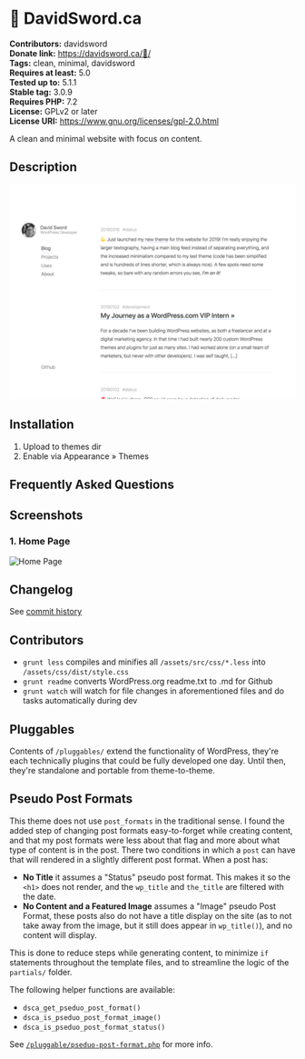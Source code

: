 # 🦊 DavidSword.ca #
**Contributors:**      davidsword  
**Donate link:**       https://davidsword.ca/🍺/  
**Tags:**              clean, minimal, davidsword  
**Requires at least:** 5.0  
**Tested up to:**      5.1.1  
**Stable tag:**        3.0.9  
**Requires PHP:**      7.2  
**License:**           GPLv2 or later  
**License URI:**       https://www.gnu.org/licenses/gpl-2.0.html  

A clean and minimal website with focus on content.

## Description ##

![](screenshot.png)

## Installation ##

1. Upload to themes dir
2. Enable via Appearance » Themes

## Frequently Asked Questions ##


## Screenshots ##

### 1. Home Page ###
![Home Page](http://ps.w.org/🦊-davidsword.ca/assets/screenshot-1.png)


## Changelog ##

See [commit history](https://github.com/davidsword/davidsword.ca/commits/master)

## Contributors ##

* `grunt less` compiles and minifies all `/assets/src/css/*.less` into `/assets/css/dist/style.css`
* `grunt readme` converts WordPress.org readme.txt to .md for Github
* `grunt watch` will watch for file changes in aforementioned files and do tasks automatically during dev

## Pluggables ##

Contents of `/pluggables/` extend the functionality of WordPress, they're each technically plugins that could be fully developed one day. Until then, they're standalone and portable from theme-to-theme.

## Pseudo Post Formats ##

This theme does not use `post_formats` in the traditional sense. I found the added step of changing post formats easy-to-forget while creating content, and that my post formats were less about that flag and more about what type of content is in the post. There two conditions in which a `post` can have that will rendered in a slightly different post format. When a post has:

- **No Title** it assumes a "Status" pseudo post format. This makes it so the `<h1>` does not render, and the `wp_title` and `the_title` are filtered with the date.
- **No Content and a Featured Image** assumes a "Image" pseudo Post Format, these posts also do not have a title display on the site (as to not take away from the image, but it still does appear in `wp_title()`), and no content will display.

This is done to reduce steps while generating content, to minimize `if` statements throughout the template files, and to streamline the logic of the `partials/` folder.

The following helper functions are available:
* `dsca_get_pseduo_post_format()`
* `dsca_is_pseduo_post_format_image()`
* `dsca_is_pseduo_post_format_status()`

See [`/pluggable/pseduo-post-format.php`](pluggable/pseduo-post-format.php) for more info.
